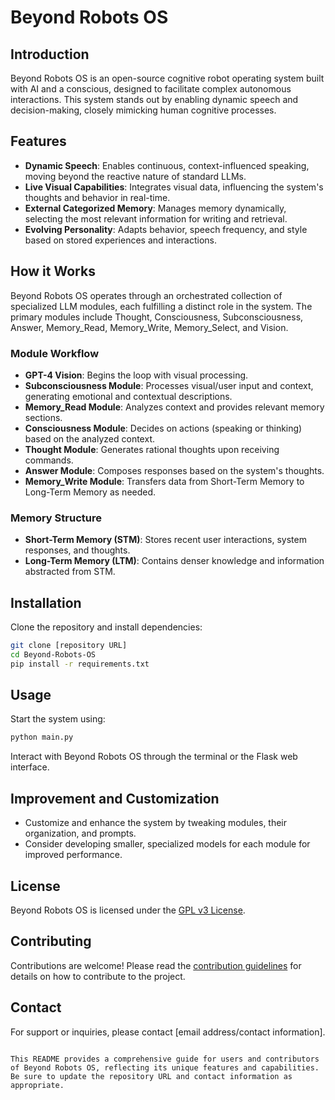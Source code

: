 # Beyond Robots OS

## Introduction
Beyond Robots OS is an open-source cognitive robot operating system built with AI and a conscious, designed to facilitate complex autonomous interactions. This system stands out by enabling dynamic speech and decision-making, closely mimicking human cognitive processes.

## Features
- **Dynamic Speech**: Enables continuous, context-influenced speaking, moving beyond the reactive nature of standard LLMs.
- **Live Visual Capabilities**: Integrates visual data, influencing the system's thoughts and behavior in real-time.
- **External Categorized Memory**: Manages memory dynamically, selecting the most relevant information for writing and retrieval.
- **Evolving Personality**: Adapts behavior, speech frequency, and style based on stored experiences and interactions.

## How it Works
Beyond Robots OS operates through an orchestrated collection of specialized LLM modules, each fulfilling a distinct role in the system. The primary modules include Thought, Consciousness, Subconsciousness, Answer, Memory_Read, Memory_Write, Memory_Select, and Vision.

### Module Workflow
- **GPT-4 Vision**: Begins the loop with visual processing.
- **Subconsciousness Module**: Processes visual/user input and context, generating emotional and contextual descriptions.
- **Memory_Read Module**: Analyzes context and provides relevant memory sections.
- **Consciousness Module**: Decides on actions (speaking or thinking) based on the analyzed context.
- **Thought Module**: Generates rational thoughts upon receiving commands.
- **Answer Module**: Composes responses based on the system's thoughts.
- **Memory_Write Module**: Transfers data from Short-Term Memory to Long-Term Memory as needed.

### Memory Structure
- **Short-Term Memory (STM)**: Stores recent user interactions, system responses, and thoughts.
- **Long-Term Memory (LTM)**: Contains denser knowledge and information abstracted from STM.

## Installation
Clone the repository and install dependencies:

```bash
git clone [repository URL]
cd Beyond-Robots-OS
pip install -r requirements.txt
```

## Usage
Start the system using:
```bash
python main.py
```
Interact with Beyond Robots OS through the terminal or the Flask web interface.

## Improvement and Customization
- Customize and enhance the system by tweaking modules, their organization, and prompts.
- Consider developing smaller, specialized models for each module for improved performance.

## License
Beyond Robots OS is licensed under the [GPL v3 License](LICENSE.md).

## Contributing
Contributions are welcome! Please read the [contribution guidelines](CONTRIBUTING.md) for details on how to contribute to the project.

## Contact
For support or inquiries, please contact [email address/contact information].
```

This README provides a comprehensive guide for users and contributors of Beyond Robots OS, reflecting its unique features and capabilities. Be sure to update the repository URL and contact information as appropriate.
